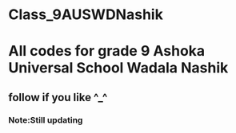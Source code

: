 # Class_9AUSWDNashik

# All codes for grade 9 Ashoka Universal School Wadala Nashik
## follow if you like ^_^
### Note:Still updating

